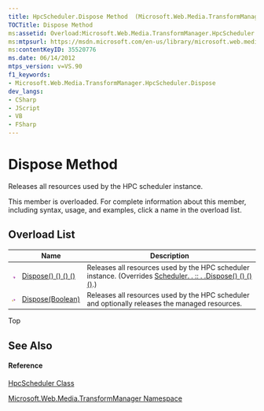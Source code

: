 ```yaml
---
title: HpcScheduler.Dispose Method  (Microsoft.Web.Media.TransformManager)
TOCTitle: Dispose Method
ms:assetid: Overload:Microsoft.Web.Media.TransformManager.HpcScheduler.Dispose
ms:mtpsurl: https://msdn.microsoft.com/en-us/library/microsoft.web.media.transformmanager.hpcscheduler.dispose(v=VS.90)
ms:contentKeyID: 35520776
ms.date: 06/14/2012
mtps_version: v=VS.90
f1_keywords:
- Microsoft.Web.Media.TransformManager.HpcScheduler.Dispose
dev_langs:
- CSharp
- JScript
- VB
- FSharp
---
```


# Dispose Method

Releases all resources used by the HPC scheduler instance.

This member is overloaded. For complete information about this member, including syntax, usage, and examples, click a name in the overload list.

## Overload List

||Name|Description|
|--- |--- |--- |
|![Public method](images/Hh125771.pubmethod(en-us,VS.90).gif "Public method")|[Dispose() () () ()](hpcscheduler-dispose-method-microsoft-web-media-transformmanager_1.md)|Releases all resources used by the HPC scheduler instance. (Overrides [Scheduler. . :: . .Dispose() () () ()](scheduler-dispose-method-microsoft-web-media-transformmanager.md).)|
|![Protected method](images/Hh125771.protmethod(en-us,VS.90).gif "Protected method")|[Dispose(Boolean)](hpcscheduler-dispose-method-boolean-microsoft-web-media-transformmanager.md)|Releases all resources used by the HPC scheduler and optionally releases the managed resources.|

Top

## See Also

#### Reference

[HpcScheduler Class](hpcscheduler-class-microsoft-web-media-transformmanager.md)

[Microsoft.Web.Media.TransformManager Namespace](microsoft-web-media-transformmanager-namespace.md)

